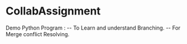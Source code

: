 # CollabAssignment
Demo Python Program :
-- To Learn and understand Branching.
-- For Merge conflict Resolving.

